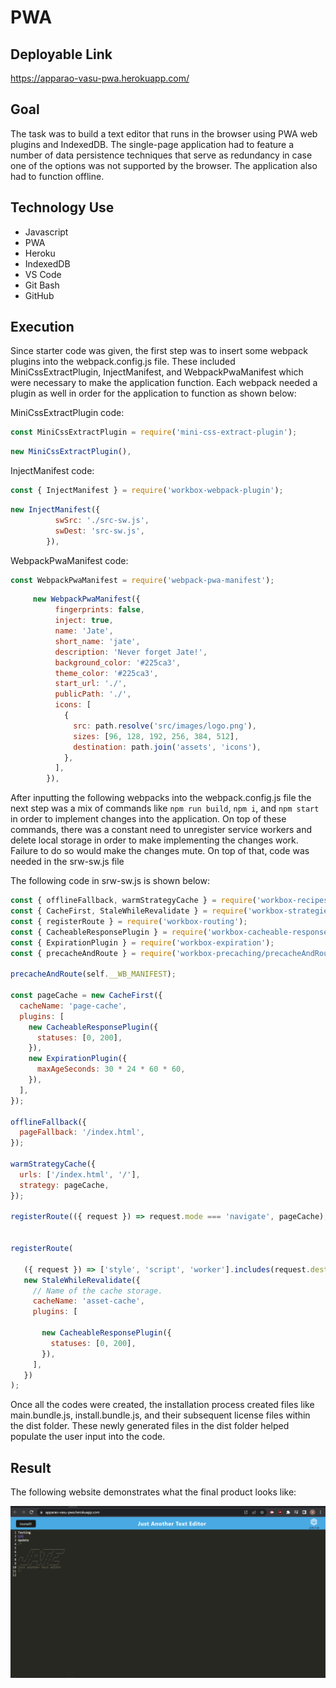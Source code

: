 # PWA

## Deployable Link
https://apparao-vasu-pwa.herokuapp.com/

## Goal
The task was to build a text editor that runs in the browser using PWA web plugins and IndexedDB. The single-page application had to feature a number of data persistence techniques that serve as redundancy in case one of the options was not supported by the browser. The application also had to function offline.

## Technology Use
  - Javascript
  - PWA
  - Heroku
  - IndexedDB
  - VS Code
  - Git Bash 
  - GitHub

## Execution
Since starter code was given, the first step was to insert some webpack plugins into the webpack.config.js file. These included MiniCssExtractPlugin, InjectManifest, and WebpackPwaManifest which were necessary to make the application function. Each webpack needed a plugin as well in order for the application to function  as shown below:

MiniCssExtractPlugin code:
```Javascript
const MiniCssExtractPlugin = require('mini-css-extract-plugin');
```
```Javascript
new MiniCssExtractPlugin(),
```


InjectManifest code:
```Javascript
const { InjectManifest } = require('workbox-webpack-plugin');
```
```Javascript
new InjectManifest({
          swSrc: './src-sw.js',
          swDest: 'src-sw.js',
        }),
```

WebpackPwaManifest code:
```Javascript
const WebpackPwaManifest = require('webpack-pwa-manifest');
```
```Javascript
     new WebpackPwaManifest({
          fingerprints: false,
          inject: true,
          name: 'Jate',
          short_name: 'jate',
          description: 'Never forget Jate!',
          background_color: '#225ca3',
          theme_color: '#225ca3',
          start_url: './',
          publicPath: './',
          icons: [
            {
              src: path.resolve('src/images/logo.png'),
              sizes: [96, 128, 192, 256, 384, 512],
              destination: path.join('assets', 'icons'),
            },
          ],
        }),
```


After inputting the following webpacks into the webpack.config.js file the next step was a mix of commands like `npm run build`, `npm i`, and `npm start` in order to implement changes into the application. On top of these commands, there was a constant need to unregister service workers and delete local storage in order to make implementing the changes work. Failure to do so would make the changes mute. On top of that, code was needed in the srw-sw.js file

The following code in srw-sw.js is shown below:
```Javascript
const { offlineFallback, warmStrategyCache } = require('workbox-recipes');
const { CacheFirst, StaleWhileRevalidate } = require('workbox-strategies');
const { registerRoute } = require('workbox-routing');
const { CacheableResponsePlugin } = require('workbox-cacheable-response');
const { ExpirationPlugin } = require('workbox-expiration');
const { precacheAndRoute } = require('workbox-precaching/precacheAndRoute');

precacheAndRoute(self.__WB_MANIFEST);

const pageCache = new CacheFirst({
  cacheName: 'page-cache',
  plugins: [
    new CacheableResponsePlugin({
      statuses: [0, 200],
    }),
    new ExpirationPlugin({
      maxAgeSeconds: 30 * 24 * 60 * 60,
    }),
  ],
});

offlineFallback({
  pageFallback: '/index.html',
});

warmStrategyCache({
  urls: ['/index.html', '/'],
  strategy: pageCache,
});

registerRoute(({ request }) => request.mode === 'navigate', pageCache);


registerRoute(
   
   ({ request }) => ['style', 'script', 'worker'].includes(request.destination),
   new StaleWhileRevalidate({
     // Name of the cache storage.
     cacheName: 'asset-cache',
     plugins: [
   
       new CacheableResponsePlugin({
         statuses: [0, 200],
       }),
     ],
   })
);


```
Once all the codes were created, the installation process created files like main.bundle.js, install.bundle.js, and their subsequent license files within the dist folder. These newly generated files in the dist folder helped populate the user input into the code.

## Result

The following website demonstrates what the final product looks like:

![](2022-12-01-00-17-13.png)
